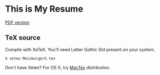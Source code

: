 This is My Resume
======

[PDF version](MeisburgerS.pdf)

TeX source
------

Compile with XeTeX. You'll need Letter Gothic Std present on your system. 

`$ xetex MeisburgerS.tex`

Don't have Xetex? For OS X, try [MacTex](https://www.tug.org/mactex/) distribution.
